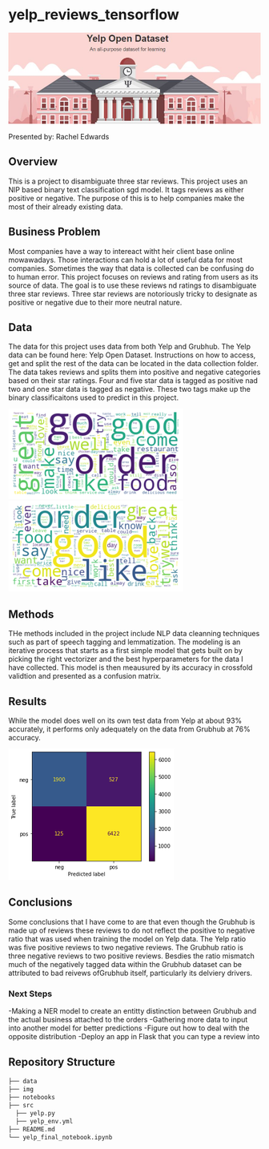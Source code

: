 # yelp_reviews_tensorflow
![yelpdata](./img/yelpdata.JPG)

Presented by: Rachel Edwards

## Overview
This is a project to disambiguate three star reviews. This project uses an NlP based binary text classification sgd model. It tags reviews as either positive or negative. The purpose of this is to help companies make the most of their already existing data.

## Business Problem
Most companies have a way to intereact witht heir client base online mowawadays. Those interactions can hold a lot of useful data for most companies. Sometimes the way that data is collected can be confusing do to human error. This project focuses on reviews and rating from users as its source of data. The goal is to use these reviews nd ratings to disambiguate three star reviews. Three star reviews are notoriously tricky to designate as positive or negative due to their more neutral nature. 

## Data
The data for this project uses data from both Yelp and Grubhub. The Yelp data can be found here: Yelp Open Dataset. Instructions on how to access, get and split the rest of the data can be located in the data collection folder. The data takes reviews and splits them into positive and negative categories based on their star ratings. Four and five star data is tagged as positive nad two and one star data is tagged as negative. These two tags make up the binary classificaitons used to predict in this project. 

![neg_wordcloud](./img/neg_wordcloud.JPG) ![pos_wordcloud](./img/pos_wordcloud.JPG)

## Methods
THe methods included in the project include NLP data cleanning techniques such as part of speech tagging and lemmatization. The modeling is an iterative process that starts as a first simple model that gets built on by picking the right vectorizer and the best hyperparameters for the data I have collected. This model is then meausured by its accuracy in crossfold validtion and presented as a confusion matrix.

## Results
While the model does well on its own test data from Yelp at about 93% accurately, it performs only adequately on the data from Grubhub at 76% accuracy. 

![final_model](./img/final_model.JPG)

## Conclusions
Some conclusions that I have come to are that even though the Grubhub is made up of reviews these reviews to do not reflect the positive to negative ratio that was used when training the model on Yelp data. The Yelp ratio was five positive reviews to two negative reviews. The Grubhub ratio is three negative reviews to two positive reviews. Besdies the ratio mismatch much of the negatively tagged data within the Grubhub dataset can be attributed to bad reivews ofGrubhub itself, particularly its delviery drivers. 

### Next Steps
-Making a NER model to create an entitty distinction between Grubhub and the actual business attached to the orders
-Gathering more data to input into another model for better predictions
-Figure out how to deal with the opposite distribution
-Deploy an app in Flask that you can type a review into

## Repository Structure
```
├── data
├── img
├── notebooks
├── src
  ├── yelp.py
  ├── yelp_env.yml
├── README.md
└── yelp_final_notebook.ipynb
```
